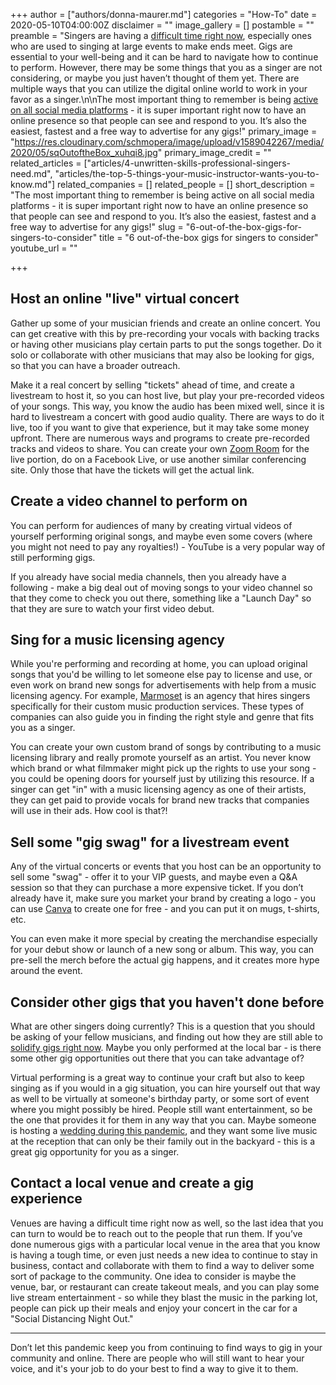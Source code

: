 +++
author = ["authors/donna-maurer.md"]
categories = "How-To"
date = 2020-05-10T04:00:00Z
disclaimer = ""
image_gallery = []
postamble = ""
preamble = "Singers are having a [difficult time right now](/isolation-blogging-its-out-there/), especially ones who are used to singing at large events to make ends meet. Gigs are essential to your well-being and it can be hard to navigate how to continue to perform. However, there may be some things that you as a singer are not considering, or maybe you just haven’t thought of them yet. There are multiple ways that you can utilize the digital online world to work in your favor as a singer.\n\nThe most important thing to remember is being [active on all social media platforms](https://sproutsocial.com/insights/social-media-for-musicians/) - it is super important right now to have an online presence so that people can see and respond to you. It’s also the easiest, fastest and a free way to advertise for any gigs!"
primary_image = "https://res.cloudinary.com/schmopera/image/upload/v1589042267/media/2020/05/sqOutoftheBox_xuhqi8.jpg"
primary_image_credit = ""
related_articles = ["articles/4-unwritten-skills-professional-singers-need.md", "articles/the-top-5-things-your-music-instructor-wants-you-to-know.md"]
related_companies = []
related_people = []
short_description = "The most important thing to remember is being active on all social media platforms - it is super important right now to have an online presence so that people can see and respond to you. It’s also the easiest, fastest and a free way to advertise for any gigs!"
slug = "6-out-of-the-box-gigs-for-singers-to-consider"
title = "6 out-of-the-box gigs for singers to consider"
youtube_url = ""

+++
## Host an online "live" virtual concert

Gather up some of your musician friends and create an online concert. You can get creative with this by pre-recording your vocals with backing tracks or having other musicians play certain parts to put the songs together. Do it solo or collaborate with other musicians that may also be looking for gigs, so that you can have a broader outreach.

Make it a real concert by selling "tickets" ahead of time, and create a livestream to host it, so you can host live, but play your pre-recorded videos of your songs. This way, you know the audio has been mixed well, since it is hard to livestream a concert with good audio quality. There are ways to do it live, too if you want to give that experience, but it may take some money upfront. There are numerous ways and programs to create pre-recorded tracks and videos to share. You can create your own [Zoom Room](https://zoom.us/) for the live portion, do on a Facebook Live, or use another similar conferencing site. Only those that have the tickets will get the actual link.

## Create a video channel to perform on

You can perform for audiences of many by creating virtual videos of yourself performing original songs, and maybe even some covers (where you might not need to pay any royalties!) - YouTube is a very popular way of still performing gigs.

If you already have social media channels, then you already have a following - make a big deal out of moving songs to your video channel so that they come to check you out there, something like a "Launch Day" so that they are sure to watch your first video debut.

## Sing for a music licensing agency

While you're performing and recording at home, you can upload original songs that you'd be willing to let someone else pay to license and use, or even work on brand new songs for advertisements with help from a music licensing agency. For example, [Marmoset](https://www.marmosetmusic.com/studio) is an agency that hires singers specifically for their custom music production services. These types of companies can also guide you in finding the right style and genre that fits you as a singer.

You can create your own custom brand of songs by contributing to a music licensing library and really promote yourself as an artist. You never know which brand or what filmmaker might pick up the rights to use your song - you could be opening doors for yourself just by utilizing this resource. If a singer can get "in" with a music licensing agency as one of their artists, they can get paid to provide vocals for brand new tracks that companies will use in their ads. How cool is that?!

## Sell some "gig swag" for a livestream event

Any of the virtual concerts or events that you host can be an opportunity to sell some "swag" - offer it to your VIP guests, and maybe even a Q&A session so that they can purchase a more expensive ticket. If you don’t already have it, make sure you market your brand by creating a logo - you can use [Canva](https://www.canva.com/) to create one for free - and you can put it on mugs, t-shirts, etc.

You can even make it more special by creating the merchandise especially for your debut show or launch of a new song or album. This way, you can pre-sell the merch before the actual gig happens, and it creates more hype around the event.

## Consider other gigs that you haven't done before

What are other singers doing currently? This is a question that you should be asking of your fellow musicians, and finding out how they are still able to [solidify gigs right now](https://www.musicindustryhowto.com/gigging-101-how-to-get-gigs-the-ultimate-guide/). Maybe you only performed at the local bar - is there some other gig opportunities out there that you can take advantage of?

Virtual performing is a great way to continue your craft but also to keep singing as if you would in a gig situation, you can hire yourself out that way as well to be virtually at someone's birthday party, or some sort of event where you might possibly be hired. People still want entertainment, so be the one that provides it for them in any way that you can. Maybe someone is hosting a [wedding during this pandemic](https://www.nytimes.com/2020/03/21/fashion/weddings/plan-wedding-home-coronavirus.html), and they want some live music at the reception that can only be their family out in the backyard - this is a great gig opportunity for you as a singer.

## Contact a local venue and create a gig experience

Venues are having a difficult time right now as well, so the last idea that you can turn to would be to reach out to the people that run them. If you’ve done numerous gigs with a particular local venue in the area that you know is having a tough time, or even just needs a new idea to continue to stay in business, contact and collaborate with them to find a way to deliver some sort of package to the community. One idea to consider is maybe the venue, bar, or restaurant can create takeout meals, and you can play some live stream entertainment - so while they blast the music in the parking lot, people can pick up their meals and enjoy your concert in the car for a "Social Distancing Night Out."

***

Don’t let this pandemic keep you from continuing to find ways to gig in your community and online. There are people who will still want to hear your voice, and it's your job to do your best to find a way to give it to them.